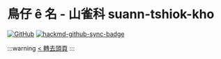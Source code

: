 # 鳥仔 ê 名 - 山雀科 suann-tshiok-kho

[![GitHub](https://img.shields.io/badge/GitHub-black?logo=github)](https://github.com/siansiansu/tsiau-a-e-mia)
[![hackmd-github-sync-badge](https://hackmd.io/WoKBSbPVQuqU6Vu7R69oTg/badge)](https://hackmd.io/WoKBSbPVQuqU6Vu7R69oTg)

:::warning
[< 轉去頭頁](https://hackmd.io/@siansiansu/Hy4VzNvha)
:::
